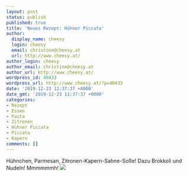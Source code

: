 ```yaml
---
layout: post
status: publish
published: true
title: 'Neues Rezept: Hühner Piccata'
author:
  display_name: cheesy
  login: cheesy
  email: christine@cheesy.at
  url: http://www.cheesy.at/
author_login: cheesy
author_email: christine@cheesy.at
author_url: http://www.cheesy.at/
wordpress_id: 40433
wordpress_url: http://www.cheesy.at/?p=40433
date: '2019-12-23 12:37:37 +0000'
date_gmt: '2019-12-23 11:37:37 +0000'
categories:
- Rezept
- Essen
- Pasta
- Zitronen
- Hühner Piccata
- Piccata
- Kapern
comments: []
---
```

Hühnchen, Parmesan, Zitronen-Kapern-Sahne-Soße! Dazu Brokkoli und Nudeln! Mmmmmmh!
[![](http://www.cheesy.at/wp-content/uploads/Lemon-Chicken-Piccata-1.jpg)](http://www.cheesy.at/rezepte/hauptspeisen/gefluegel/huhner-piccata-mit-zitronen-kapern-sose/)
